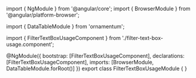 import { NgModule } from '@angular/core';
import { BrowserModule } from '@angular/platform-browser';
  
import { DataTableModule } from 'ornamentum';
  
import { FilterTextBoxUsageComponent } from './filter-text-box-usage.component';

@NgModule({
 bootstrap: [FilterTextBoxUsageComponent],
 declarations: [FilterTextBoxUsageComponent],
 imports: [BrowserModule, DataTableModule.forRoot()]
})
export class FilterTextBoxUsageModule {
}
